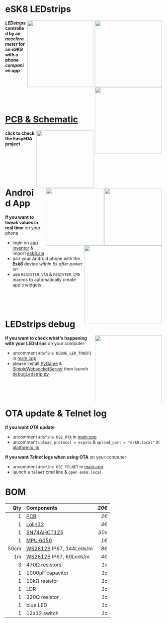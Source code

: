 # eSK8 LEDstrips
<img src="https://media.giphy.com/media/IhCHKo42Hx7WFkRmzQ/giphy.gif" height="215" align="right"><img src="https://media.giphy.com/media/fY5xLxGayUptPZuTfG/giphy.gif" height="215" align="right"><img src="https://media.giphy.com/media/RfYtkG17dUJyVmbPet/giphy.gif" height="215" align="right">

***LEDstrips* controlled by an *accelerometer* for an *eSK8* with a phone *companion app***
<p>&nbsp;</p>  <p>&nbsp;</p>   <p>&nbsp;</p>  

# [PCB & Schematic](https://easyeda.com/seb.morin/esk8) 
[<img src="https://image.easyeda.com/histories/aaf838e4a54c468f9502dc529522ac38.png" height="185" align="right">](https://easyeda.com/seb.morin/esk8)[<img src="https://i.imgur.com/bn5Pk2N.jpg" height="185" align="right">](https://easyeda.com/seb.morin/esk8)[<img src="https://i.imgur.com/fsrZ5Zs.jpg" height="185" align="right">](https://easyeda.com/seb.morin/esk8)

**click to check the EasyEDA project**

<p>&nbsp;</p>  <p>&nbsp;</p>   <p>&nbsp;</p>  

# Android App 
<img src="https://media.giphy.com/media/dtBonRsITrgrtEBi5O/giphy.gif" height="250" align="right">

**If you want to tweak values in real time** on your phone
* login on [app inventor](http://ai2.appinventor.mit.edu/) & import [esk8.aia](https://github.com/sebdelsol/Esk8/blob/master/esk8.aia)
* pair your Android phone with the **Esk8** device *within 5s after power on*
* use `REGISTER_VAR` & `REGISTER_CMD` macros to automatically create app's widgets
<p>&nbsp;</p>  <p>&nbsp;</p>  

# LEDstrips debug
<img src="https://media.giphy.com/media/eJFgXPfn9yUhgEfCkM/giphy.gif" height="215" align="right">

**If you want to check what's happening with your LEDstrips** on your computer
* uncomment `#define DEBUG_LED_TOWIFI` in [main.cpp](https://github.com/sebdelsol/Esk8/blob/master/src/main.cpp) 
* please install [PyGame](https://www.pygame.org) & [SimpleWebsocketServer](https://pypi.org/project/simple-websocket-server) then launch [debugLedstrip.py](https://github.com/sebdelsol/Esk8/blob/master/DebugLedstrip.py)

<p>&nbsp;</p>  <p>&nbsp;</p>

# OTA update & Telnet log
**If you want *OTA* update**
* uncomment `#define USE_OTA` in [main.cpp](https://github.com/sebdelsol/Esk8/blob/master/src/main.cpp) 
* uncomment `upload_protocol = espota` & `upload_port = "esk8.local"` in [platformio.ini](https://github.com/sebdelsol/Esk8/blob/master/platformio.ini) 

**If you want *Telnet* logs when using OTA** on your computer
* uncomment `#define USE_TELNET` in [main.cpp](https://github.com/sebdelsol/Esk8/blob/master/src/main.cpp) 
* launch a  `telnet` cmd line & `open esk8.local`

# BOM

Qty | Components | *20€*
---:| :---| ---:
1|[PCB](https://easyeda.com/seb.morin/esk8)| *2€*
1|[Lolin32](https://wiki.wemos.cc/products:lolin32:lolin32)| *4€*
1|[SN74AHCT125](https://www.ti.com/product/SN74AHCT125) | *50c*
1|[MPU 6050](https://invensense.tdk.com/products/motion-tracking/6-axis/mpu-6050/) | *1€*
50cm|[WS2812B](https://cdn-shop.adafruit.com/datasheets/WS2812B.pdf) IP67, 144Leds/m | *8€*
1m|[WS2812B](https://cdn-shop.adafruit.com/datasheets/WS2812B.pdf) IP67, 60Leds/m | *4€*
3|470Ω resistors | *1c*
1|1000μF capacitor | *1c*
1|10kΩ resistor | *1c*
1|LDR | *1c*
1|220Ω resistor | *1c*
1|blue LED | *1c*
1|12x12 switch | *1c*
